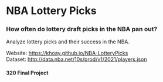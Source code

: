 # NBA Lottery Picks 
### How often do lottery draft picks in the NBA pan out?
Analyze lottery picks and their success in the NBA.


Website: https://khoay.github.io/NBA-LotteryPicks \
Dataset: http://data.nba.net/10s/prod/v1/2021/players.json
#### 320 Final Project
